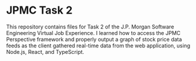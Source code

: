 # JPMC Task 2
This repository contains files for Task 2 of the J.P. Morgan Software Engineering Virtual Job Experience. I learned how to access the JPMC Perspective framework and properly output a graph of stock price data feeds as the client gathered real-time data from the web application, using Node.js, React, and TypeScript.

